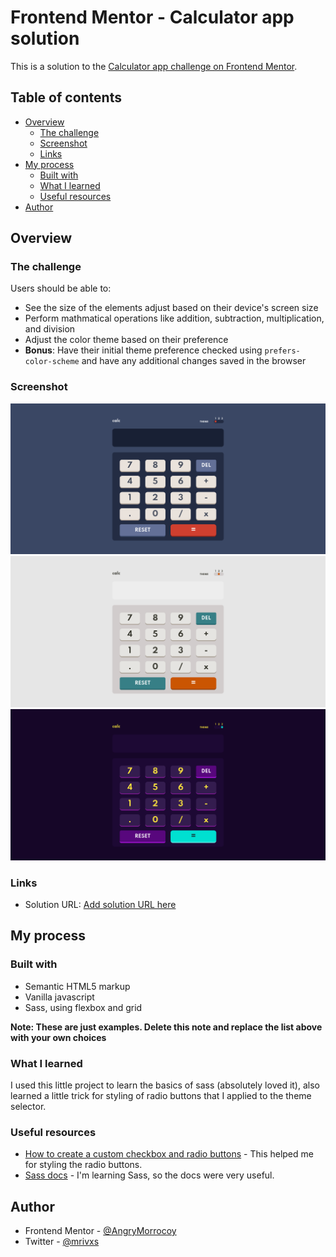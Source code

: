# Frontend Mentor - Calculator app solution

This is a solution to the [Calculator app challenge on Frontend Mentor](https://www.frontendmentor.io/challenges/calculator-app-9lteq5N29).

## Table of contents

- [Overview](#overview)
  - [The challenge](#the-challenge)
  - [Screenshot](#screenshot)
  - [Links](#links)
- [My process](#my-process)
  - [Built with](#built-with)
  - [What I learned](#what-i-learned)
  - [Useful resources](#useful-resources)
- [Author](#author)

## Overview

### The challenge

Users should be able to:

- See the size of the elements adjust based on their device's screen size
- Perform mathmatical operations like addition, subtraction, multiplication, and division
- Adjust the color theme based on their preference
- **Bonus**: Have their initial theme preference checked using `prefers-color-scheme` and have any additional changes saved in the browser

### Screenshot

![](./screenshots/theme-1.png)
![](./screenshots/theme-2.png)
![](./screenshots/theme-3.png)

### Links

- Solution URL: [Add solution URL here](https://mr-calculatorapp.netlify.app/)

## My process

### Built with

- Semantic HTML5 markup
- Vanilla javascript
- Sass, using flexbox and grid

**Note: These are just examples. Delete this note and replace the list above with your own choices**

### What I learned
I used this little project to learn the basics of sass (absolutely loved it), also learned a little
trick for styling of radio buttons that I applied to the theme selector.

### Useful resources

- [How to create a custom checkbox and radio buttons](https://www.w3schools.com/howto/howto_css_custom_checkbox.asp) - This helped me for styling the radio buttons.
- [Sass docs](https://sass-lang.com/documentation) - I'm learning Sass, so the docs were very useful.

## Author

- Frontend Mentor - [@AngryMorrocoy](https://www.frontendmentor.io/profile/AngryMorrocoy)
- Twitter - [@mrivxs](https://twitter.com/mrivxs)
